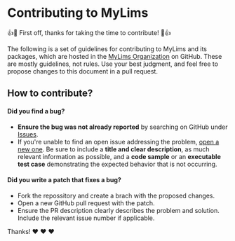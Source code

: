 # Contributing to MyLims

:+1::tada: First off, thanks for taking the time to contribute! :tada::+1:

The following is a set of guidelines for contributing to MyLims and its packages, which are hosted in the [MyLims Organization](https://github.com/mylims) on GitHub. These are mostly guidelines, not rules. Use your best judgment, and feel free to propose changes to this document in a pull request.

## How to contribute?

#### **Did you find a bug?**
* **Ensure the bug was not already reported** by searching on GitHub under [Issues](https://github.com/mylims/mylims/issues).
* If you're unable to find an open issue addressing the problem, [open a new one](https://github.com/mylims/mylims/issues/new). Be sure to include a **title and clear description**, as much relevant information as possible, and a **code sample** or an **executable test case** demonstrating the expected behavior that is not occurring.

#### **Did you write a patch that fixes a bug?**
* Fork the repossitory and create a brach with the proposed changes.
* Open a new GitHub pull request with the patch.
* Ensure the PR description clearly describes the problem and solution. Include the relevant issue number if applicable.

Thanks! :heart: :heart: :heart:
